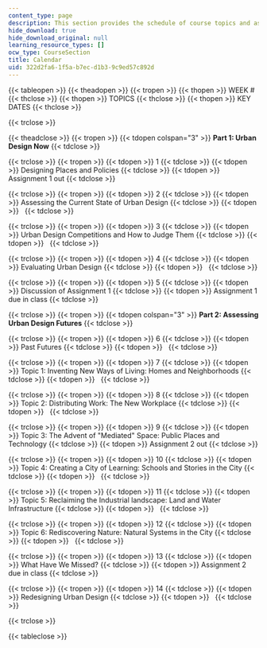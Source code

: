 ```yaml
---
content_type: page
description: This section provides the schedule of course topics and assignments.
hide_download: true
hide_download_original: null
learning_resource_types: []
ocw_type: CourseSection
title: Calendar
uid: 322d2fa6-1f5a-b7ec-d1b3-9c9ed57c892d
---
```


{{< tableopen >}}
{{< theadopen >}}
{{< tropen >}}
{{< thopen >}}
WEEK #
{{< thclose >}}
{{< thopen >}}
TOPICS
{{< thclose >}}
{{< thopen >}}
KEY DATES
{{< thclose >}}

{{< trclose >}}

{{< theadclose >}}
{{< tropen >}}
{{< tdopen colspan="3" >}}
**Part 1: Urban Design Now**
{{< tdclose >}}

{{< trclose >}}
{{< tropen >}}
{{< tdopen >}}
1
{{< tdclose >}}
{{< tdopen >}}
Designing Places and Policies
{{< tdclose >}}
{{< tdopen >}}
Assignment 1 out
{{< tdclose >}}

{{< trclose >}}
{{< tropen >}}
{{< tdopen >}}
2
{{< tdclose >}}
{{< tdopen >}}
Assessing the Current State of Urban Design
{{< tdclose >}}
{{< tdopen >}}
 
{{< tdclose >}}

{{< trclose >}}
{{< tropen >}}
{{< tdopen >}}
3
{{< tdclose >}}
{{< tdopen >}}
Urban Design Competitions and How to Judge Them
{{< tdclose >}}
{{< tdopen >}}
 
{{< tdclose >}}

{{< trclose >}}
{{< tropen >}}
{{< tdopen >}}
4
{{< tdclose >}}
{{< tdopen >}}
Evaluating Urban Design
{{< tdclose >}}
{{< tdopen >}}
 
{{< tdclose >}}

{{< trclose >}}
{{< tropen >}}
{{< tdopen >}}
5
{{< tdclose >}}
{{< tdopen >}}
Discussion of Assignment 1
{{< tdclose >}}
{{< tdopen >}}
Assignment 1 due in class
{{< tdclose >}}

{{< trclose >}}
{{< tropen >}}
{{< tdopen colspan="3" >}}
**Part 2: Assessing Urban Design Futures**
{{< tdclose >}}

{{< trclose >}}
{{< tropen >}}
{{< tdopen >}}
6
{{< tdclose >}}
{{< tdopen >}}
Past Futures
{{< tdclose >}}
{{< tdopen >}}
 
{{< tdclose >}}

{{< trclose >}}
{{< tropen >}}
{{< tdopen >}}
7
{{< tdclose >}}
{{< tdopen >}}
Topic 1: Inventing New Ways of Living: Homes and Neighborhoods
{{< tdclose >}}
{{< tdopen >}}
 
{{< tdclose >}}

{{< trclose >}}
{{< tropen >}}
{{< tdopen >}}
8
{{< tdclose >}}
{{< tdopen >}}
Topic 2: Distributing Work: The New Workplace
{{< tdclose >}}
{{< tdopen >}}
 
{{< tdclose >}}

{{< trclose >}}
{{< tropen >}}
{{< tdopen >}}
9
{{< tdclose >}}
{{< tdopen >}}
Topic 3: The Advent of "Mediated" Space: Public Places and Technology
{{< tdclose >}}
{{< tdopen >}}
Assignment 2 out
{{< tdclose >}}

{{< trclose >}}
{{< tropen >}}
{{< tdopen >}}
10
{{< tdclose >}}
{{< tdopen >}}
Topic 4: Creating a City of Learning: Schools and Stories in the City
{{< tdclose >}}
{{< tdopen >}}
 
{{< tdclose >}}

{{< trclose >}}
{{< tropen >}}
{{< tdopen >}}
11
{{< tdclose >}}
{{< tdopen >}}
Topic 5: Reclaiming the Industrial landscape: Land and Water Infrastructure
{{< tdclose >}}
{{< tdopen >}}
 
{{< tdclose >}}

{{< trclose >}}
{{< tropen >}}
{{< tdopen >}}
12
{{< tdclose >}}
{{< tdopen >}}
Topic 6: Rediscovering Nature: Natural Systems in the City
{{< tdclose >}}
{{< tdopen >}}
 
{{< tdclose >}}

{{< trclose >}}
{{< tropen >}}
{{< tdopen >}}
13
{{< tdclose >}}
{{< tdopen >}}
What Have We Missed?
{{< tdclose >}}
{{< tdopen >}}
Assignment 2 due in class
{{< tdclose >}}

{{< trclose >}}
{{< tropen >}}
{{< tdopen >}}
14
{{< tdclose >}}
{{< tdopen >}}
Redesigning Urban Design
{{< tdclose >}}
{{< tdopen >}}
 
{{< tdclose >}}

{{< trclose >}}

{{< tableclose >}}